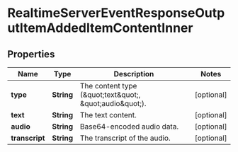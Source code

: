 

# RealtimeServerEventResponseOutputItemAddedItemContentInner


## Properties

| Name | Type | Description | Notes |
|------------ | ------------- | ------------- | -------------|
|**type** | **String** | The content type (\&quot;text\&quot;, \&quot;audio\&quot;). |  [optional] |
|**text** | **String** | The text content. |  [optional] |
|**audio** | **String** | Base64-encoded audio data. |  [optional] |
|**transcript** | **String** | The transcript of the audio. |  [optional] |



